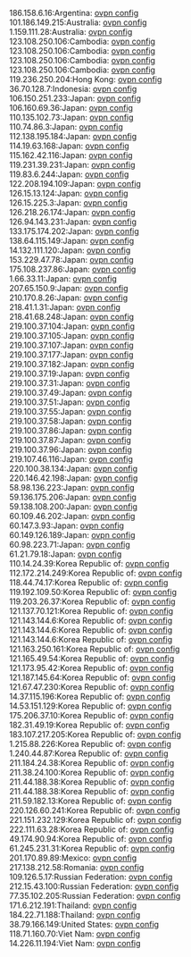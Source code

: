 186.158.6.16:Argentina: [ovpn config](vpn/186_158_6_16.ovpn)  
101.186.149.215:Australia: [ovpn config](vpn/101_186_149_215.ovpn)  
1.159.111.28:Australia: [ovpn config](vpn/1_159_111_28.ovpn)  
123.108.250.106:Cambodia: [ovpn config](vpn/123_108_250_106.ovpn)  
123.108.250.106:Cambodia: [ovpn config](vpn/123_108_250_106.ovpn)  
123.108.250.106:Cambodia: [ovpn config](vpn/123_108_250_106.ovpn)  
123.108.250.106:Cambodia: [ovpn config](vpn/123_108_250_106.ovpn)  
119.236.250.204:Hong Kong: [ovpn config](vpn/119_236_250_204.ovpn)  
36.70.128.7:Indonesia: [ovpn config](vpn/36_70_128_7.ovpn)  
106.150.251.233:Japan: [ovpn config](vpn/106_150_251_233.ovpn)  
106.160.69.36:Japan: [ovpn config](vpn/106_160_69_36.ovpn)  
110.135.102.73:Japan: [ovpn config](vpn/110_135_102_73.ovpn)  
110.74.86.3:Japan: [ovpn config](vpn/110_74_86_3.ovpn)  
112.138.195.184:Japan: [ovpn config](vpn/112_138_195_184.ovpn)  
114.19.63.168:Japan: [ovpn config](vpn/114_19_63_168.ovpn)  
115.162.42.116:Japan: [ovpn config](vpn/115_162_42_116.ovpn)  
119.231.39.231:Japan: [ovpn config](vpn/119_231_39_231.ovpn)  
119.83.6.244:Japan: [ovpn config](vpn/119_83_6_244.ovpn)  
122.208.194.109:Japan: [ovpn config](vpn/122_208_194_109.ovpn)  
126.15.13.124:Japan: [ovpn config](vpn/126_15_13_124.ovpn)  
126.15.225.3:Japan: [ovpn config](vpn/126_15_225_3.ovpn)  
126.218.26.174:Japan: [ovpn config](vpn/126_218_26_174.ovpn)  
126.94.143.231:Japan: [ovpn config](vpn/126_94_143_231.ovpn)  
133.175.174.202:Japan: [ovpn config](vpn/133_175_174_202.ovpn)  
138.64.115.149:Japan: [ovpn config](vpn/138_64_115_149.ovpn)  
14.132.111.120:Japan: [ovpn config](vpn/14_132_111_120.ovpn)  
153.229.47.78:Japan: [ovpn config](vpn/153_229_47_78.ovpn)  
175.108.237.86:Japan: [ovpn config](vpn/175_108_237_86.ovpn)  
1.66.33.11:Japan: [ovpn config](vpn/1_66_33_11.ovpn)  
207.65.150.9:Japan: [ovpn config](vpn/207_65_150_9.ovpn)  
210.170.8.26:Japan: [ovpn config](vpn/210_170_8_26.ovpn)  
218.41.1.31:Japan: [ovpn config](vpn/218_41_1_31.ovpn)  
218.41.68.248:Japan: [ovpn config](vpn/218_41_68_248.ovpn)  
219.100.37.104:Japan: [ovpn config](vpn/219_100_37_104.ovpn)  
219.100.37.105:Japan: [ovpn config](vpn/219_100_37_105.ovpn)  
219.100.37.107:Japan: [ovpn config](vpn/219_100_37_107.ovpn)  
219.100.37.177:Japan: [ovpn config](vpn/219_100_37_177.ovpn)  
219.100.37.182:Japan: [ovpn config](vpn/219_100_37_182.ovpn)  
219.100.37.19:Japan: [ovpn config](vpn/219_100_37_19.ovpn)  
219.100.37.31:Japan: [ovpn config](vpn/219_100_37_31.ovpn)  
219.100.37.49:Japan: [ovpn config](vpn/219_100_37_49.ovpn)  
219.100.37.51:Japan: [ovpn config](vpn/219_100_37_51.ovpn)  
219.100.37.55:Japan: [ovpn config](vpn/219_100_37_55.ovpn)  
219.100.37.58:Japan: [ovpn config](vpn/219_100_37_58.ovpn)  
219.100.37.86:Japan: [ovpn config](vpn/219_100_37_86.ovpn)  
219.100.37.87:Japan: [ovpn config](vpn/219_100_37_87.ovpn)  
219.100.37.96:Japan: [ovpn config](vpn/219_100_37_96.ovpn)  
219.107.46.116:Japan: [ovpn config](vpn/219_107_46_116.ovpn)  
220.100.38.134:Japan: [ovpn config](vpn/220_100_38_134.ovpn)  
220.146.42.198:Japan: [ovpn config](vpn/220_146_42_198.ovpn)  
58.98.136.223:Japan: [ovpn config](vpn/58_98_136_223.ovpn)  
59.136.175.206:Japan: [ovpn config](vpn/59_136_175_206.ovpn)  
59.138.108.200:Japan: [ovpn config](vpn/59_138_108_200.ovpn)  
60.109.46.202:Japan: [ovpn config](vpn/60_109_46_202.ovpn)  
60.147.3.93:Japan: [ovpn config](vpn/60_147_3_93.ovpn)  
60.149.126.189:Japan: [ovpn config](vpn/60_149_126_189.ovpn)  
60.98.223.71:Japan: [ovpn config](vpn/60_98_223_71.ovpn)  
61.21.79.18:Japan: [ovpn config](vpn/61_21_79_18.ovpn)  
110.14.24.39:Korea Republic of: [ovpn config](vpn/110_14_24_39.ovpn)  
112.172.214.249:Korea Republic of: [ovpn config](vpn/112_172_214_249.ovpn)  
118.44.74.17:Korea Republic of: [ovpn config](vpn/118_44_74_17.ovpn)  
119.192.109.50:Korea Republic of: [ovpn config](vpn/119_192_109_50.ovpn)  
119.203.26.37:Korea Republic of: [ovpn config](vpn/119_203_26_37.ovpn)  
121.137.70.121:Korea Republic of: [ovpn config](vpn/121_137_70_121.ovpn)  
121.143.144.6:Korea Republic of: [ovpn config](vpn/121_143_144_6.ovpn)  
121.143.144.6:Korea Republic of: [ovpn config](vpn/121_143_144_6.ovpn)  
121.143.144.6:Korea Republic of: [ovpn config](vpn/121_143_144_6.ovpn)  
121.163.250.161:Korea Republic of: [ovpn config](vpn/121_163_250_161.ovpn)  
121.165.49.54:Korea Republic of: [ovpn config](vpn/121_165_49_54.ovpn)  
121.173.95.42:Korea Republic of: [ovpn config](vpn/121_173_95_42.ovpn)  
121.187.145.64:Korea Republic of: [ovpn config](vpn/121_187_145_64.ovpn)  
121.67.47.230:Korea Republic of: [ovpn config](vpn/121_67_47_230.ovpn)  
14.37.115.196:Korea Republic of: [ovpn config](vpn/14_37_115_196.ovpn)  
14.53.151.129:Korea Republic of: [ovpn config](vpn/14_53_151_129.ovpn)  
175.206.37.10:Korea Republic of: [ovpn config](vpn/175_206_37_10.ovpn)  
182.31.49.19:Korea Republic of: [ovpn config](vpn/182_31_49_19.ovpn)  
183.107.217.205:Korea Republic of: [ovpn config](vpn/183_107_217_205.ovpn)  
1.215.88.226:Korea Republic of: [ovpn config](vpn/1_215_88_226.ovpn)  
1.240.44.87:Korea Republic of: [ovpn config](vpn/1_240_44_87.ovpn)  
211.184.24.38:Korea Republic of: [ovpn config](vpn/211_184_24_38.ovpn)  
211.38.24.100:Korea Republic of: [ovpn config](vpn/211_38_24_100.ovpn)  
211.44.188.38:Korea Republic of: [ovpn config](vpn/211_44_188_38.ovpn)  
211.44.188.38:Korea Republic of: [ovpn config](vpn/211_44_188_38.ovpn)  
211.59.182.13:Korea Republic of: [ovpn config](vpn/211_59_182_13.ovpn)  
220.126.60.241:Korea Republic of: [ovpn config](vpn/220_126_60_241.ovpn)  
221.151.232.129:Korea Republic of: [ovpn config](vpn/221_151_232_129.ovpn)  
222.111.63.28:Korea Republic of: [ovpn config](vpn/222_111_63_28.ovpn)  
49.174.90.94:Korea Republic of: [ovpn config](vpn/49_174_90_94.ovpn)  
61.245.231.31:Korea Republic of: [ovpn config](vpn/61_245_231_31.ovpn)  
201.170.89.89:Mexico: [ovpn config](vpn/201_170_89_89.ovpn)  
217.138.212.58:Romania: [ovpn config](vpn/217_138_212_58.ovpn)  
109.126.5.17:Russian Federation: [ovpn config](vpn/109_126_5_17.ovpn)  
212.15.43.100:Russian Federation: [ovpn config](vpn/212_15_43_100.ovpn)  
77.35.102.205:Russian Federation: [ovpn config](vpn/77_35_102_205.ovpn)  
171.6.212.191:Thailand: [ovpn config](vpn/171_6_212_191.ovpn)  
184.22.71.188:Thailand: [ovpn config](vpn/184_22_71_188.ovpn)  
38.79.166.149:United States: [ovpn config](vpn/38_79_166_149.ovpn)  
118.71.160.70:Viet Nam: [ovpn config](vpn/118_71_160_70.ovpn)  
14.226.11.194:Viet Nam: [ovpn config](vpn/14_226_11_194.ovpn)  
